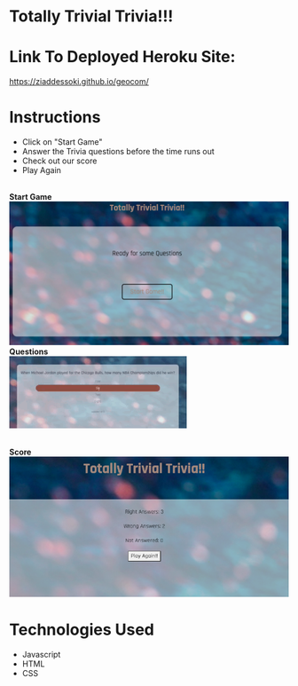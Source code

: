


# Totally Trivial Trivia!!!

# Link To Deployed Heroku Site:
https://ziaddessoki.github.io/geocom/

# Instructions
- Click on "Start Game"
- Answer the Trivia questions before the time runs out
- Check out our score
- Play Again


<br/><strong>Start Game</strong><br/> ![Login](./assets/images/start.png)
<br/><strong>Questions</strong> <br/> ![Login](./assets/images/questions.gif) 

<br/><strong>Score</strong> <br/> ![Login](./assets/images/score.png)



# Technologies Used


- Javascript
- HTML
- CSS

